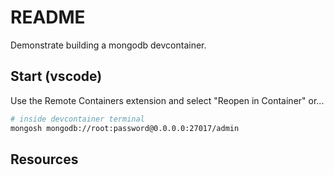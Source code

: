 # README

Demonstrate building a mongodb devcontainer.  

## Start (vscode)

Use the Remote Containers extension and select "Reopen in Container" or...  

```sh
# inside devcontainer terminal
mongosh mongodb://root:password@0.0.0.0:27017/admin
```

## Resources

